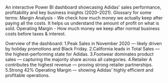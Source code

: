 An interactive Power BI dashboard showcasing Adidas' sales performance, profitability and key business insights (2020–2021).
Glossary for some terms:
Margin Analysis -  We check how much money we actually keep after paying all the costs. It helps us understand the amount of profit on what is sold.
Operating Margin -	How much money we keep after normal business costs before taxes & interest.

Overview of the dashboard:
1.Peak Sales in November 2020 — likely driven by holiday promotions and Black Friday.
2.California leads in Total Sales — the highest-performing state for Adidas.
3.Footwear dominates product sales — capturing the majority share across all categories.
4.Retailer A contributes the highest revenue — proving strong retailer partnerships.
5.Strong 42% Operating Margin — showing Adidas’ highly efficient and profitable operations.
